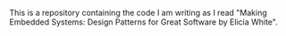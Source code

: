 This is a repository containing the code I am writing as I read "Making Embedded Systems: Design Patterns for Great Software by Elicia White".
